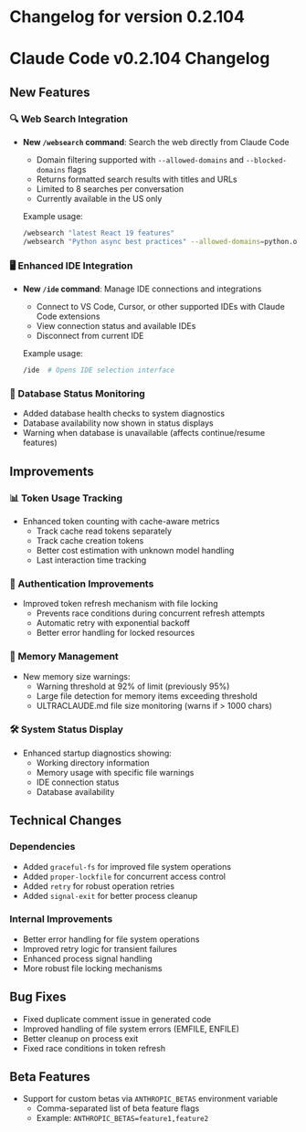 # Changelog for version 0.2.104

# Claude Code v0.2.104 Changelog

## New Features

### 🔍 Web Search Integration
- **New `/websearch` command**: Search the web directly from Claude Code
  - Domain filtering supported with `--allowed-domains` and `--blocked-domains` flags
  - Returns formatted search results with titles and URLs
  - Limited to 8 searches per conversation
  - Currently available in the US only
  
  Example usage:
  ```bash
  /websearch "latest React 19 features"
  /websearch "Python async best practices" --allowed-domains=python.org,realpython.com
  ```

### 🖥️ Enhanced IDE Integration
- **New `/ide` command**: Manage IDE connections and integrations
  - Connect to VS Code, Cursor, or other supported IDEs with Claude Code extensions
  - View connection status and available IDEs
  - Disconnect from current IDE
  
  Example usage:
  ```bash
  /ide  # Opens IDE selection interface
  ```

### 💾 Database Status Monitoring
- Added database health checks to system diagnostics
- Database availability now shown in status displays
- Warning when database is unavailable (affects continue/resume features)

## Improvements

### 📊 Token Usage Tracking
- Enhanced token counting with cache-aware metrics
  - Track cache read tokens separately
  - Track cache creation tokens
  - Better cost estimation with unknown model handling
  - Last interaction time tracking

### 🔐 Authentication Improvements
- Improved token refresh mechanism with file locking
  - Prevents race conditions during concurrent refresh attempts
  - Automatic retry with exponential backoff
  - Better error handling for locked resources

### 📝 Memory Management
- New memory size warnings:
  - Warning threshold at 92% of limit (previously 95%)
  - Large file detection for memory items exceeding threshold
  - ULTRACLAUDE.md file size monitoring (warns if > 1000 chars)
  
### 🛠️ System Status Display
- Enhanced startup diagnostics showing:
  - Working directory information
  - Memory usage with specific file warnings
  - IDE connection status
  - Database availability

## Technical Changes

### Dependencies
- Added `graceful-fs` for improved file system operations
- Added `proper-lockfile` for concurrent access control
- Added `retry` for robust operation retries
- Added `signal-exit` for better process cleanup

### Internal Improvements
- Better error handling for file system operations
- Improved retry logic for transient failures
- Enhanced process signal handling
- More robust file locking mechanisms

## Bug Fixes
- Fixed duplicate comment issue in generated code
- Improved handling of file system errors (EMFILE, ENFILE)
- Better cleanup on process exit
- Fixed race conditions in token refresh

## Beta Features
- Support for custom betas via `ANTHROPIC_BETAS` environment variable
  - Comma-separated list of beta feature flags
  - Example: `ANTHROPIC_BETAS=feature1,feature2`
